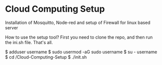 # Cloud Computing Setup
 Installation of Mosquitto, Node-red and setup of Firewall for linux based server
 
 How to use the setup tool?
 First you need to clone the repo, and then run the ini.sh file. That's all.
 
 $ adduser username
 $ sudo usermod -aG sudo username
 $ su - username
 $ cd /Cloud-Computing-Setup
 $ ./init.sh
